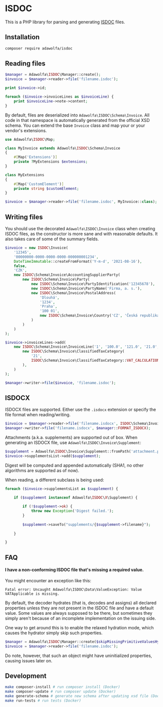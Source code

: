 # ISDOC

This is a PHP library for parsing and generating [ISDOC](http://www.isdoc.cz/) files.

## Installation

~~~bash
composer require adawolfa/isdoc
~~~

## Reading files

~~~php
$manager = Adawolfa\ISDOC\Manager::create();
$invoice = $manager->reader->file('filename.isdoc');

print $invoice->id;

foreach ($invoice->invoiceLines as $invoiceLine) {
    print $invoiceLine->note->content;
}
~~~

By default, files are deserialized into `Adawolfa\ISDOC\Schema\Invoice`. All code in that namespace is automatically generated from the official XSD schema. You can extend the base `Invoice` class and map your or your vendor's extensions.

~~~php
use Adawolfa\ISDOC\Map;

class MyInvoice extends Adawolfa\ISDOC\Schema\Invoice
{
    #[Map('Extensions')]
    private ?MyExtensions $extensions;
}

class MyExtensions
{
    #[Map('CustomElement')]
    private string $customElement;
}

$invoice = $manager->reader->file('filename.isdoc', MyInvoice::class);
~~~

## Writing files

You should use the decorated `Adawolfa\ISDOC\Invoice` class when creating ISDOC files, as the constructor is more sane and with reasonable defaults. It also takes care of some of the summary fields.

~~~php
$invoice = new ISDOC\Invoice(
    '12345',
    '00000000-0000-0000-0000-000000001234',
    DateTimeImmutable::createFromFormat('Y-m-d', '2021-08-16'),
    false,
    'CZK',
    new ISDOC\Schema\Invoice\AccountingSupplierParty(
        new ISDOC\Schema\Invoice\Party(
            new ISDOC\Schema\Invoice\PartyIdentification('12345678'),
            new ISDOC\Schema\Invoice\PartyName('Firma, a. s.'),
            new ISDOC\Schema\Invoice\PostalAddress(
                'Dlouhá',
                '1234',
                'Praha',
                '100 01',
                new ISDOC\Schema\Invoice\Country('CZ', 'Česká republika')
            )
        )
    )
);

$invoice->invoiceLines->add(
    new ISDOC\Schema\Invoice\InvoiceLine('1', '100.0', '121.0', '21.0', '100.0', '121.0',
        new ISDOC\Schema\Invoice\ClassifiedTaxCategory(
            '21',
            ISDOC\Schema\Invoice\ClassifiedTaxCategory::VAT_CALCULATION_METHOD_FROM_THE_TOP,
        ),
    )
);

$manager->writer->file($invoice, 'filename.isdoc');
~~~

## ISDOCX

ISDOCX files are supported. Either use the `.isdocx` extension or specify the file format when reading/writing.

~~~php
$invoice = $manager->reader->file('filename.isdocx', ISDOC\Schema\Invoice::class, $manager::FORMAT_ISDOCX);
$manager->writer->file('filename.isdocx', $manager::FORMAT_ISDOCX);
~~~

Attachments (a.k.a. supplements) are supported out of box. When generating an ISDOCX file, use `Adawolfa\ISDOC\Invoice\Supplement`:

~~~php
$supplement = Adawolfa\ISDOC\Invoice\Supplement::fromPath('attachment.pdf');
$invoice->supplementsList->add($supplement);
~~~

Digest will be computed and appended automatically (SHA1, no other algorithms are supported as of now).

When reading, a different subclass is being used:

~~~php
foreach ($invoice->supplementsList as $supplement) {

    if ($supplement instanceof Adawolfa\ISDOC\X\Supplement) {
        
        if (!$supplement->ok) {
            throw new Exception('Digest failed.');
        }
        
        $supplement->saveTo("supplements/{$supplement->filename}");
        
    }

}
~~~

## FAQ

#### I have a non-conforming ISDOC file that's missing a required value.

You might encounter an exception like this:

~~~
Fatal error: Uncaught Adawolfa\ISDOC\Data\ValueException: Value VATApplicable is missing.
~~~

By default, the decoder hydrates (that is, decodes and assigns) all declared properties unless they are not present in the ISDOC file and have a default value. Some values are always supposed to be there, but sometimes they simply aren't because of an incomplete implementation on the issuing side.

One way to get around this is to enable the relaxed hydration mode, which causes the hydrator simply skip such properties.

~~~php
$manager = Adawolfa\ISDOC\Manager::create($skipMissingPrimitiveValuesHydration = true);
$invoice = $manager->reader->file('filename.isdoc');
~~~

Do note, however, that such an object might have uninitialized properties, causing issues later on.

## Development

~~~bash
make composer-install # run composer install (Docker)
make composer-update # run composer update (Docker)
make generate-schema # generate new schema after updating xsd file (Docker)
make run-tests # run tests (Docker)
~~~
